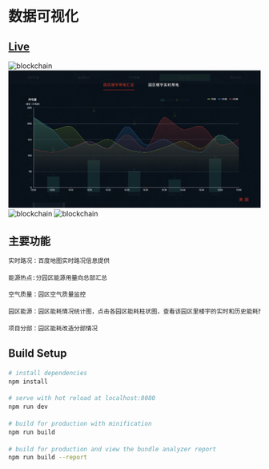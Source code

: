 # 数据可视化

## [Live](https://vuedata.netlify.com)


![blockchain](static/1.png)
![blockchain](static/2.png)
![blockchain](static/3.png)
![blockchain](static/4.png)

## 主要功能

``` bash
实时路况：百度地图实时路况信息提供

能源热点:分园区能源用量向总部汇总

空气质量：园区空气质量监控

园区能源：园区能耗情况统计图，点击各园区能耗柱状图，查看该园区里楼宇的实时和历史能耗情况

项目分部：园区能耗改造分部情况
```




## Build Setup

``` bash
# install dependencies
npm install

# serve with hot reload at localhost:8080
npm run dev

# build for production with minification
npm run build

# build for production and view the bundle analyzer report
npm run build --report
```

